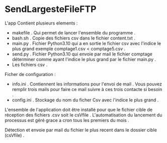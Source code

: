 # SendLargesteFileFTP
L'app Contient plusieurs elements :

- makefile . Qui permet de lancer l'ensemble du programme .
- bash.sh . Copie des fichiers csv dans le fichier content.txt .
- main.py . Fichier Python3.10 qui a en sortie le fichier csv avec l'indice le plus grand exemple comptage1.csv < comptage5.csv .
- send.py . Fichier Python3.10 qui envoie par mail le fichier comptage déterminer comme ayant l'indice le plus grand par le fichier main.py .
- Les fichiers csv .

Ficher de configuration :
- info.ini . Contiennent les informations pour l'envoi de mail .
  Vous pouvez remplir trois mails pour faire ce mail suivre à ces trois contacte si besoin .
- config.ini . Stockage du nom du ficher Csv avec l'indice le plus grand .

L'ensemble de l'application doit être installé pour que le fichier cible de réception des fichiers .csv soit le csVfile .
L'automatisation du lancement du processus est géré grace a cron tous les premiers du mois .

Détection et envoie par mail du fichier le plus recent dans le dossier cible (csVfile) .
